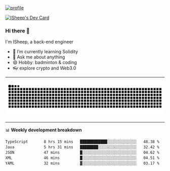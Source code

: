 [![profile](https://user-images.githubusercontent.com/54968314/208005045-e4b42f3b-833d-4242-bfcc-e764865553a2.svg)](https://www.calligrapher.ai/)

<a href="https://app.daily.dev/linziyang1106"><img src="https://api.daily.dev/devcards/v2/i4Spwx5Skx5FpTqWcwoit.png?r=kgx&type=wide" width="652" alt="ISheep's Dev Card"/></a>

### Hi there 🐏

I'm ISheep, a back-end engineer

- 🔭 I’m currently learning Solidity
- 💬 Ask me about anything
- 😄 Hobby: badminton & coding
- 👓 explore crypto and Web3.0

-------

![](https://raw.githubusercontent.com/ISheepp/ISheepp/output/github-contribution-grid-snake.svg)

-------

📊 **Weekly development breakdown**
<!--START_SECTION:waka-->

```txt
TypeScript       8 hrs 15 mins   ████████████░░░░░░░░░░░░░   48.38 %
Java             5 hrs 31 mins   ████████░░░░░░░░░░░░░░░░░   32.42 %
JSON             47 mins         █░░░░░░░░░░░░░░░░░░░░░░░░   04.62 %
XML              46 mins         █░░░░░░░░░░░░░░░░░░░░░░░░   04.51 %
YAML             32 mins         ▓░░░░░░░░░░░░░░░░░░░░░░░░   03.17 %
```

<!--END_SECTION:waka-->

